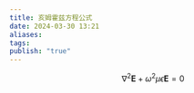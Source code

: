 ```yaml
---
title: 亥姆霍兹方程公式
date: 2024-03-30 13:21
aliases: 
tags: 
publish: "true"
---
```

$$
\nabla^{2}\boldsymbol{E}+\omega^{2}\mu\epsilon\boldsymbol{E}=0
$$
